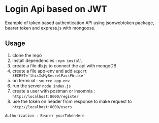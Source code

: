 # Login Api based on JWT
Example of token based authentication API using jsonwebtoken package, bearer token and express.js with mongoose.

## Usage
1. clone the repo
2. install dependencies : ```npm install```
3. create a file db.js to connect the api with mongoDB
4. create a file app-env and add ```export SECRET='thisIsMySecretPassPhrase'```
5. on terminal : ```source app-env```
6. run the server ```node index.js```
7. create a user with postman or insomnia : ```http://localhost:8000/register```
8. use the token on header from response to make request to ```http://localhost:8000/users```

```Authorization : Bearer yourTokenHere```